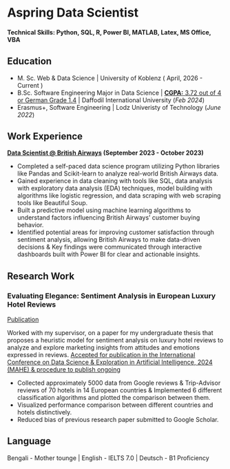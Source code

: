 # Aspring Data Scientist

#### Technical Skills: Python, SQL, R, Power BI, MATLAB, Latex, MS Office, VBA

## Education	
- M. Sc. Web & Data Science | University of Koblenz ( April, 2026 - Current )
- B.Sc. Software Engineering Major in Data Science | [**CGPA:** 3.72 out of 4 or German Grade 1.4](https://drive.google.com/file/d/1dWwSwtXx9zf4SEKamQPGZjdM8fuwpLNa/view?usp=drive_link) | Daffodil International University (_Feb 2024_) 
- Erasmus+, Software Engineering | Lodz Univeristy of Technology (_June 2022_)

## Work Experience
**[Data Scientist @ British Airways](https://drive.google.com/file/d/1WDS01tpeD9fXfvGFiK1J48iwuQPYIlbU/view?usp=drive_link) (September 2023 - October 2023)**
-  Completed a self-paced data science program utilizing Python libraries like Pandas and Scikit-learn to analyze real-world British Airways data.
- Gained experience in data cleaning with tools like SQL, data analysis with exploratory data analysis (EDA) techniques, model building with algorithms like logistic regression, and data scraping with web scraping tools like Beautiful Soup.
-  Built a predictive model using machine learning algorithms to understand factors influencing British Airways’ customer buying behavior.
-  Identified potential areas for improving customer satisfaction through sentiment analysis, allowing British Airways to make data-driven decisions & Key findings were communicated through interactive dashboards built with Power BI for clear and actionable insights.


## Research Work
### Evaluating Elegance: Sentiment Analysis in European Luxury Hotel Reviews 
[Publication](https://drive.google.com/file/d/1Ks1UHHiIWUaQAcVQ5f9t2-1osE3hyz1p/view?usp=sharing)

Worked with my supervisor, on a paper for my undergraduate thesis that proposes a heuristic model for sentiment analysis on luxury hotel reviews to analyze and explore marketing insights from attitudes and emotions expressed in reviews. [Accepted for publication in the International Conference on Data Science & Exploration in Artificial Intelligence, 2024 (MAHE) & procedure to publish ongoing](https://drive.google.com/file/d/1MUZ3N6E-YSfPj9JspS8eM3ixfljDTM-R/view?usp=drive_link)

- Collected approximately 5000 data from Google reviews & Trip-Advisor reviews of 70 hotels in 14 European countries & Implemented 6 different classification algorithms and plotted the comparison between them.
- Visualized performance comparison between different countries and hotels distinctively.
- Reduced bias of previous research paper submitted to Google Scholar.




## Language
Bengali - Mother tounge |
English - IELTS 7.0 |
Deutsch -  B1 Proficiency






